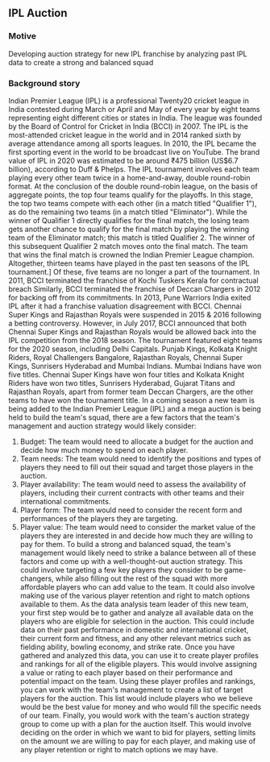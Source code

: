 ## IPL Auction 

### Motive
Developing auction strategy for new IPL franchise by analyzing past IPL data to create a strong and balanced squad
### Background story
Indian Premier League (IPL) is a professional Twenty20 cricket league in India contested during March or April and May of every year by eight teams representing eight different cities or states in India. The league was founded by the Board of Control for Cricket in India (BCCI) in 2007. The IPL is the most-attended cricket league in the world and in 2014 ranked sixth by average attendance among all sports leagues. In 2010, the IPL became the first sporting event in the world to be broadcast live on YouTube. The brand value of IPL in 2020 was estimated to be around ₹475 billion (US$6.7 billion), according to Duff & Phelps. 
The IPL tournament involves each team playing every other team twice in a home-and-away, double round-robin format. At the conclusion of the double round-robin league, on the basis of aggregate points, the top four teams qualify for the playoffs. In this stage, the top two teams compete with each other (in a match titled "Qualifier 1"), as do the remaining two teams (in a match titled "Eliminator"). While the winner of Qualifier 1 directly qualifies for the final match, the losing team gets another chance to qualify for the final match by playing the winning team of the Eliminator match; this match is titled Qualifier 2. The winner of this subsequent Qualifier 2 match moves onto the final match. The team that wins the final match is crowned the Indian Premier League champion. 
Altogether, thirteen teams have played in the past ten seasons of the IPL tournament.] Of these, five teams are no longer a part of the tournament. In 2011, BCCI terminated the franchise of Kochi Tuskers Kerala for contractual breach Similarly, BCCI terminated the franchise of Deccan Chargers in 2012 for backing off from its commitments. In 2013, Pune Warriors India exited IPL after it had a franchise valuation disagreement with BCCI. Chennai Super Kings and Rajasthan Royals were suspended in 2015 & 2016 following a betting controversy. However, in July 2017, BCCI announced that both Chennai Super Kings and Rajasthan Royals would be allowed back into the IPL competition from the 2018 season. The tournament featured eight teams for the 2020 season, including Delhi Capitals. Punjab Kings, Kolkata Knight Riders, Royal Challengers Bangalore, Rajasthan Royals, Chennai Super Kings, Sunrisers Hyderabad and Mumbai Indians. Mumbai Indians have won five titles. Chennai Super Kings have won four titles and Kolkata Knight Riders have won two titles, Sunrisers Hyderabad, Gujarat Titans and Rajasthan Royals, apart from former team Deccan Chargers, are the other teams to have won the tournament title. In a coming season a new team is being added to the Indian Premier League (IPL) and a mega auction is being held to build the team's squad, there are a few factors that the team's management and auction strategy would likely consider:
 1. Budget: The team would need to allocate a budget for the auction and decide how much money to spend on each player. 
2. Team needs: The team would need to identify the positions and types of players they need to fill out their squad and target those players in the auction. 
3. Player availability: The team would need to assess the availability of players, including their current contracts with other teams and their international commitments. 
4. Player form: The team would need to consider the recent form and performances of the players they are targeting. 
5. Player value: The team would need to consider the market value of the players they are interested in and decide how much they are willing to pay for them. 
To build a strong and balanced squad, the team's management would likely need to strike a balance between all of these factors and come up with a well-thought-out auction strategy. This could involve targeting a few key players they consider to be game-changers, while also filling out the rest of the squad with more affordable players who can add value to the team. It could also involve making use of the various player retention and right to match options available to them. 
As the data analysis team leader of this new team, your first step would be to gather and analyze all available data on the players who are eligible for selection in the auction. This could include data on their past performance in domestic and international cricket, their current form and fitness, and any other relevant metrics such as fielding ability, bowling economy, and strike rate. 
Once you have gathered and analyzed this data, you can use it to create player profiles and rankings for all of the eligible players. This would involve assigning a value or rating to each player based on their performance and potential impact on the team. 
Using these player profiles and rankings, you can work with the team's management to create a list of target players for the auction. This list would include players who we believe would be the best value for money and who would fill the specific needs of our team. 
Finally, you would work with the team's auction strategy group to come up with a plan for the auction itself. This would involve deciding on the order in which we want to bid for players, setting limits on the amount we are willing to pay for each player, and making use of any player retention or right to match options we may have.

###
###
###
###

